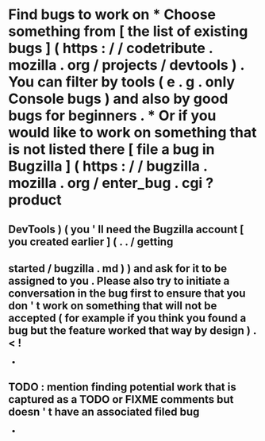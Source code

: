 #
Find
bugs
to
work
on
*
Choose
something
from
[
the
list
of
existing
bugs
]
(
https
:
/
/
codetribute
.
mozilla
.
org
/
projects
/
devtools
)
.
You
can
filter
by
tools
(
e
.
g
.
only
Console
bugs
)
and
also
by
good
bugs
for
beginners
.
*
Or
if
you
would
like
to
work
on
something
that
is
not
listed
there
[
file
a
bug
in
Bugzilla
]
(
https
:
/
/
bugzilla
.
mozilla
.
org
/
enter_bug
.
cgi
?
product
=
DevTools
)
(
you
'
ll
need
the
Bugzilla
account
[
you
created
earlier
]
(
.
.
/
getting
-
started
/
bugzilla
.
md
)
)
and
ask
for
it
to
be
assigned
to
you
.
Please
also
try
to
initiate
a
conversation
in
the
bug
first
to
ensure
that
you
don
'
t
work
on
something
that
will
not
be
accepted
(
for
example
if
you
think
you
found
a
bug
but
the
feature
worked
that
way
by
design
)
.
<
!
-
-
TODO
:
mention
finding
potential
work
that
is
captured
as
a
TODO
or
FIXME
comments
but
doesn
'
t
have
an
associated
filed
bug
-
-
>
